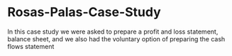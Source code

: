 # Rosas-Palas-Case-Study
In this case study we were asked to prepare a profit and loss statement, balance sheet, and we also had the voluntary option of preparing the cash flows statement
